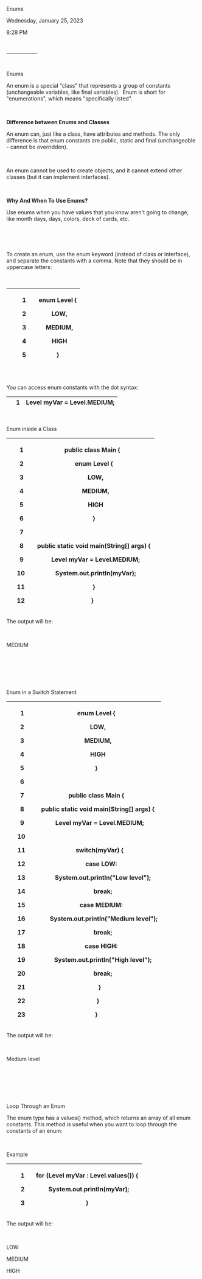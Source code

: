 Enums

Wednesday, January 25, 2023

8:28 PM

 

|     |     |     |     |
|-----|-----|-----|-----|

Enums

An enum is a special \"class\" that represents a group of constants (unchangeable variables, like final variables).  Enum is short for \"enumerations\", which means \"specifically listed\".

 

**Difference between Enums and Classes**

An enum can, just like a class, have attributes and methods. The only difference is that enum constants are public, static and final (unchangeable - cannot be overridden).

 

An enum cannot be used to create objects, and it cannot extend other classes (but it can implement interfaces).

 

**Why And When To Use Enums?**

Use enums when you have values that you know aren\'t going to change, like month days, days, colors, deck of cards, etc.

 

 

To create an enum, use the enum keyword (instead of class or interface), and separate the constants with a comma. Note that they should be in uppercase letters:

 

<table>
<colgroup>
<col style="width: 39%" />
<col style="width: 60%" />
</colgroup>
<thead>
<tr class="header">
<th><p>    1</p>
<p>    2</p>
<p>    3</p>
<p>    4</p>
<p>    5</p></th>
<th><p>enum Level {</p>
<p>  LOW,</p>
<p>  MEDIUM,</p>
<p>  HIGH</p>
<p>}</p></th>
</tr>
</thead>
<tbody>
</tbody>
</table>

 

You can access enum constants with the dot syntax:

|     1 | Level myVar = Level.MEDIUM; |
|-------|-----------------------------|

 

Enum inside a Class

<table>
<colgroup>
<col style="width: 16%" />
<col style="width: 83%" />
</colgroup>
<thead>
<tr class="header">
<th><p>    1</p>
<p>    2</p>
<p>    3</p>
<p>    4</p>
<p>    5</p>
<p>    6</p>
<p>    7</p>
<p>    8</p>
<p>    9</p>
<p>   10</p>
<p>   11</p>
<p>   12</p></th>
<th><p>public class Main {</p>
<p>  enum Level {</p>
<p>    LOW,</p>
<p>    MEDIUM,</p>
<p>    HIGH</p>
<p>  }</p>
<p> </p>
<p>  public static void main(String[] args) {</p>
<p>    Level myVar = Level.MEDIUM;</p>
<p>    System.out.println(myVar);</p>
<p>  }</p>
<p>}</p></th>
</tr>
</thead>
<tbody>
</tbody>
</table>

The output will be:

 

MEDIUM

 

 

 

Enum in a Switch Statement

<table>
<colgroup>
<col style="width: 16%" />
<col style="width: 83%" />
</colgroup>
<thead>
<tr class="header">
<th><p>    1</p>
<p>    2</p>
<p>    3</p>
<p>    4</p>
<p>    5</p>
<p>    6</p>
<p>    7</p>
<p>    8</p>
<p>    9</p>
<p>   10</p>
<p>   11</p>
<p>   12</p>
<p>   13</p>
<p>   14</p>
<p>   15</p>
<p>   16</p>
<p>   17</p>
<p>   18</p>
<p>   19</p>
<p>   20</p>
<p>   21</p>
<p>   22</p>
<p>   23</p></th>
<th><p>enum Level {</p>
<p>  LOW,</p>
<p>  MEDIUM,</p>
<p>  HIGH</p>
<p>}</p>
<p> </p>
<p>public class Main {</p>
<p>  public static void main(String[] args) {</p>
<p>    Level myVar = Level.MEDIUM;</p>
<p> </p>
<p>    switch(myVar) {</p>
<p>      case LOW:</p>
<p>        System.out.println("Low level");</p>
<p>        break;</p>
<p>      case MEDIUM:</p>
<p>         System.out.println("Medium level");</p>
<p>        break;</p>
<p>      case HIGH:</p>
<p>        System.out.println("High level");</p>
<p>        break;</p>
<p>    }</p>
<p>  }</p>
<p>}</p></th>
</tr>
</thead>
<tbody>
</tbody>
</table>

The output will be:

 

Medium level

 

 

 

Loop Through an Enum

The enum type has a values() method, which returns an array of all enum constants. This method is useful when you want to loop through the constants of an enum:

 

Example

<table>
<colgroup>
<col style="width: 19%" />
<col style="width: 80%" />
</colgroup>
<thead>
<tr class="header">
<th><p>    1</p>
<p>    2</p>
<p>    3</p></th>
<th><p>for (Level myVar : Level.values()) {</p>
<p>  System.out.println(myVar);</p>
<p>}</p></th>
</tr>
</thead>
<tbody>
</tbody>
</table>

The output will be:

 

LOW

MEDIUM

HIGH

 

 
